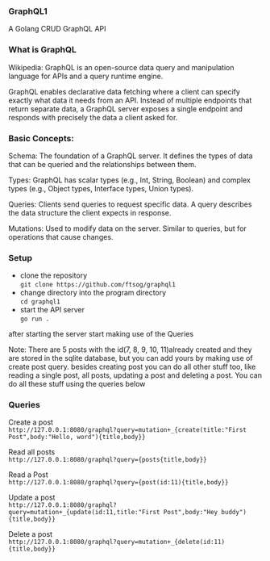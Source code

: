 ### GraphQL1
A Golang CRUD GraphQL API

### What is GraphQL
Wikipedia: GraphQL is an open-source data query and manipulation language for APIs and a query runtime engine.

GraphQL enables declarative data fetching where a client can specify exactly what data it needs from an API. Instead of multiple endpoints that return separate data, a GraphQL server exposes a single endpoint and responds with precisely the data a client asked for.

### Basic Concepts:
Schema: The foundation of a GraphQL server. It defines the types of data that can be queried and the relationships between them.

Types: GraphQL has scalar types (e.g., Int, String, Boolean) and complex types (e.g., Object types, Interface types, Union types).

Queries: Clients send queries to request specific data. A query describes the data structure the client expects in response.

Mutations: Used to modify data on the server. Similar to queries, but for operations that cause changes.


### Setup
+ clone the repository\
`git clone https://github.com/ftsog/graphql1`
+ change directory into the program directory\
`cd graphql1`
+ start the API server\
`go run .`

after starting the server start making use of the Queries

Note: There are 5 posts with the id(7, 8, 9, 10, 11)already created and they are stored in the sqlite database, but you can add yours by making use of create post query. besides creating post you can do all other stuff too, like reading a single post, all posts, updating a post and deleting a post. You can do all these stuff using the queries below

### Queries
Create a post\
`
http://127.0.0.1:8080/graphql?query=mutation+_{create(title:"First Post",body:"Hello, word"){title,body}}
`

Read all posts\
`
http://127.0.0.1:8080/graphql?query={posts{title,body}}
`

Read a Post\
`
http://127.0.0.1:8080/graphql?query={post(id:11){title,body}}
`

Update a post\
`
http://127.0.0.1:8080/graphql?query=mutation+_{update(id:11,title:"First Post",body:"Hey buddy"){title,body}}
`

Delete a post\
`
http://127.0.0.1:8080/graphql?query=mutation+_{delete(id:11){title,body}}
`
